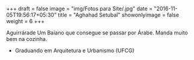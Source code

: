+++
draft = false
image = "img/Fotos para Site/.jpg"
date = "2016-11-05T19:56:17+05:30"
title = "Aghahad Setubal"
showonlyimage = false
weight = 6
+++

<!--more-->
Aguirrárade
Um Baiano que consegue se passar por Árabe. Manda muito bem na cozinha.

* Graduando em Arquitetura e Urbanismo (UFCG)
